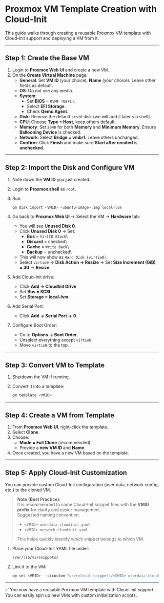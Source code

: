 # Proxmox VM Template Creation with Cloud-Init

This guide walks through creating a reusable Proxmox VM template with
Cloud-Init support and deploying a VM from it.

------------------------------------------------------------------------

## Step 1: Create the Base VM

1.  Login to **Proxmox Web UI** and create a new VM.
2.  On the **Create Virtual Machine** page:
    -   **General**: Set **VM ID** (your choice), **Name** (your
        choice). Leave other fields as default.
    -   **OS**: Do not use any media.
    -   **System**:
        -   Set **BIOS** = `OVMF (UEFI)`.
        -   Select **EFI Storage**.
        -   Check **Qemu Agent**.
    -   **Disk**: Remove the default `scsi0` disk (we will add it later
        via shell).
    -   **CPU**: Choose **Type = Host**, keep others default.
    -   **Memory**: Set `2048` for both **Memory** and **Minimum
        Memory**. Ensure **Ballooning Device** is checked.
    -   **Network**: Select **Bridge = vmbr1**. Leave others unchanged.
    -   **Confirm**: Click **Finish** and make sure **Start after
        created** is **unchecked**.

------------------------------------------------------------------------

## Step 2: Import the Disk and Configure VM

1.  Note down the **VM ID** you just created.

2.  Login to **Proxmox shell** as `root`.

3.  Run:

    ``` bash
    qm disk import <VMID> <ubuntu-image>.img local-lvm
    ```

4.  Go back to **Proxmox Web UI** → Select the VM → **Hardware** tab:

    -   You will see **Unused Disk 0**.
    -   Click **Unused Disk 0** → Set:
        -   **Bus** = `VirtIO Block`\
        -   **Discard** = checked\
        -   **Cache** = `Write back`\
        -   **Backup** = unchecked\
    -   This will now show as `Hard Disk (virtio0)`.
    -   Select `virtio0` → **Disk Action → Resize** → Set **Size
        Increment (GiB) = 30** → **Resize**.

5.  Add Cloud-Init drive:

    -   Click **Add → CloudInit Drive**
    -   Set **Bus = SCSI**
    -   Set **Storage = local-lvm**.

6.  Add Serial Port:

    -   Click **Add → Serial Port → 0**.

7.  Configure Boot Order:

    -   Go to **Options → Boot Order**.
    -   Unselect everything except `virtio0`.
    -   Move `virtio0` to the top.

------------------------------------------------------------------------

## Step 3: Convert VM to Template

1.  Shutdown the VM if running.

2.  Convert it into a template:

    ``` bash
    qm template <VMID>
    ```

------------------------------------------------------------------------

## Step 4: Create a VM from Template

1.  From **Proxmox Web UI**, right-click the template.
2.  Select **Clone**.
3.  Choose:
    -   **Mode = Full Clone** (recommended).
    -   Provide a **new VM ID** and **Name**.
4.  Once created, you have a new VM based on the template.

------------------------------------------------------------------------

## Step 5: Apply Cloud-Init Customization

You can provide custom Cloud-Init configuration (user data, network
config, etc.) to the cloned VM.

> **Note (Best Practice):**  
> It is recommended to name Cloud-Init snippet files with the **VMID prefix** for clarity and easier management.  
> Suggested naming convention:  
> - `<VMID>-userdata-cloudinit.yaml`  
> - `<VMID>-network-cloudinit.yaml`  
>
> This helps quickly identify which snippet belongs to which VM.

1.  Place your Cloud-Init YAML file under:

    ``` bash
    /var/lib/vz/snippets/
    ```

2.  Link it to the VM:

    ``` bash
    qm set <VMID> --cicustom "user=local:snippets/<VMID>-userdata-cloudinit.yaml,network=local:snippets/<VMID>-network-cloudinit.yaml"
    ```

------------------------------------------------------------------------

✅ You now have a reusable Proxmox VM template with Cloud-Init support.\
You can easily spin up new VMs with custom initialization scripts.

